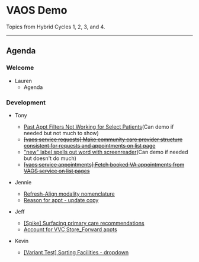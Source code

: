# VAOS Demo

Topics from Hybrid Cycles 1, 2, 3, and 4.

---
## Agenda

### Welcome

- Lauren 
  - Agenda

### Development

- Tony
  - [Past Appt Filters Not Working for Select Patients](https://github.com/department-of-veterans-affairs/va.gov-team/issues/26435)(Can demo if needed but not much to show)
  - ~~[[vaos service requests] Make community care provider structure consistent for requests and appointments on list page](https://github.com/department-of-veterans-affairs/va.gov-team/issues/24931)~~
  - ["new" label spells out word with screenreader](https://github.com/department-of-veterans-affairs/va.gov-team/issues/26494)(Can demo if needed but doesn't do much)
  - ~~[[vaos service appointments] Fetch booked VA appointments from VAOS service on list pages](https://github.com/department-of-veterans-affairs/va.gov-team/issues/26408)~~

- Jennie
  - [Refresh-Align modality nomenclature](https://github.com/department-of-veterans-affairs/va.gov-team/issues/25835)
  - [Reason for appt - update copy](https://github.com/department-of-veterans-affairs/va.gov-team/issues/26386)

- Jeff
  - [[Spike] Surfacing primary care recommendations](https://github.com/department-of-veterans-affairs/va.gov-team/issues/26442)
  - [Account for VVC Store_Forward appts](https://github.com/department-of-veterans-affairs/va.gov-team/issues/15294)

- Kevin
  - [[Variant Test] Sorting Facilities - dropdown](https://github.com/department-of-veterans-affairs/va.gov-team/issues/24280)
